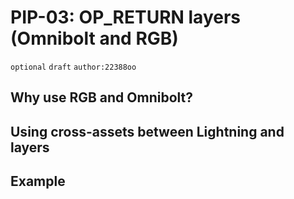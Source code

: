 # PIP-03: OP_RETURN layers (Omnibolt and RGB)

`optional`  `draft` `author:22388oo`

## Why use RGB and Omnibolt?


## Using cross-assets between Lightning and layers


## Example


```json
